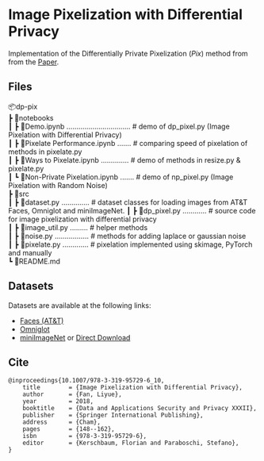 

# Image Pixelization with Differential Privacy



Implementation of the  Differentially Private Pixelization (*Pix*) method from  from the [Paper](https://link.springer.com/chapter/10.1007/978-3-319-95729-6_10).

## Files

📦dp-pix  
 ┣ 📂notebooks   
 ┃ ┣ 📜Demo.ipynb ................................ # demo of dp_pixel.py (Image Pixelation with Differential Privacy)   
 ┃ ┣ 📜Pixelate Performance.ipynb ....... # comparing speed of pixelation of methods in pixelate.py  
 ┃ ┣ 📜Ways to Pixelate.ipynb .............. # demo of methods in resize.py & pixelate.py  
 ┃ ┗ 📜Non-Private Pixelation.ipynb ....... # demo of np_pixel.py  (Image Pixelation with Random Noise)  
 ┣ 📂src  
 ┃ ┣ 📜dataset.py .............. # dataset classes for loading images from AT&T Faces, Omniglot and miniImageNet.
 ┃ ┣ 📜dp_pixel.py ............ # source code for image pixelization with differential privacy  
 ┃ ┣ 📜image_util.py ......... # helper methods  
 ┃ ┣ 📜noise.py ................. # methods for adding laplace or gaussian noise  
 ┃ ┣ 📜pixelate.py ............. # pixelation implemented using skimage, PyTorch and manually   
 ┗ 📜README.md



## Datasets

Datasets are available at the following links:

- [Faces (AT&T)](https://git-disl.github.io/GTDLBench/datasets/att_face_dataset/)
- [Omniglot](https://github.com/brendenlake/omniglot/tree/master/python)
- [miniImageNet](https://github.com/yaoyao-liu/mini-imagenet-tools) or [Direct Download](https://drive.google.com/uc?id=0B3Irx3uQNoBMQ1FlNXJsZUdYWEE)



## Cite

    @inproceedings{10.1007/978-3-319-95729-6_10,
        title        = {Image Pixelization with Differential Privacy},
        author       = {Fan, Liyue},
        year         = 2018,
        booktitle    = {Data and Applications Security and Privacy XXXII},
        publisher    = {Springer International Publishing},
        address      = {Cham},
        pages        = {148--162},
        isbn         = {978-3-319-95729-6},
        editor       = {Kerschbaum, Florian and Paraboschi, Stefano},
    }


